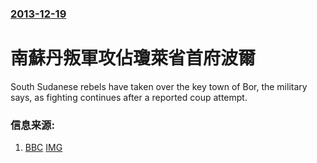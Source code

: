 ### [2013-12-19](/news/2013/12/19/index.md)

##### 
#  南蘇丹叛軍攻佔瓊萊省首府波爾 

South Sudanese rebels have taken over the key town of Bor, the military says, as fighting continues after a reported coup attempt.


### 信息来源:

1. [BBC](http://www.bbc.co.uk/news/world-africa-25444406) [IMG](https://ichef.bbci.co.uk/news/1024/media/images/71843000/jpg/_71843387_71843386.jpg)
